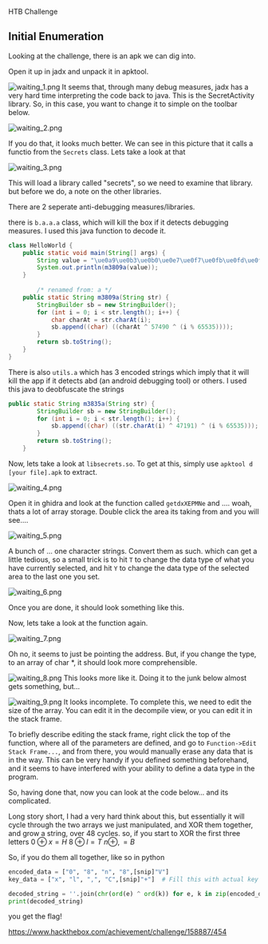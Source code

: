 HTB Challenge
## Initial Enumeration

Looking at the challenge, there is an apk we can dig into.

Open it up in jadx and unpack it in apktool.

![waiting_1.png](https://raw.githubusercontent.com/DisplayGFX/DisplayGFX-CTF-writeups/main/img/waiting_1.png)
It seems that, through many debug measures, jadx has a very hard time interpreting the code back to java. This is the SecretActivity library. So, in this case, you want to change it to simple on the toolbar below.

![waiting_2.png](https://raw.githubusercontent.com/DisplayGFX/DisplayGFX-CTF-writeups/main/img/waiting_2.png)

If you do that, it looks much better. We can see in this picture that it calls a functio from the `Secrets` class. Lets take a look at that

![waiting_3.png](https://raw.githubusercontent.com/DisplayGFX/DisplayGFX-CTF-writeups/main/img/waiting_3.png)

This will load a library called "secrets", so we need to examine that library. but before we do, a note on the other libraries.

There are 2 seperate anti-debugging measures/libraries.

there is `b.a.a.a` class, which will kill the box if it detects debugging measures. I used this java function to decode it.
```java
class HelloWorld {
    public static void main(String[] args) {
        String value = "\ue0a9\ue0b3\ue0b0\ue0e7\ue0f7\ue0fb\ue0fd\ue0f1\ue0c9\ue0f2\ue0ff\ue0f7\ue0ff\ue0eb\ue0e9\ue0ef\ue0e7\ue0f0\ue0bd";
        System.out.println(m3809a(value));
    }
    
        /* renamed from: a */
    public static String m3809a(String str) {
        StringBuilder sb = new StringBuilder();
        for (int i = 0; i < str.length(); i++) {
            char charAt = str.charAt(i);
            sb.append((char) ((charAt ^ 57490 ^ (i % 65535))));
        }
        return sb.toString();
    }
}
```

There is also `utils.a` which has 3 encoded strings which imply that it will kill the app if it detects abd (an android debugging tool) or others. I used this java to deobfuscate the strings
```java
public static String m3835a(String str) {
        StringBuilder sb = new StringBuilder();
        for (int i = 0; i < str.length(); i++) {
            sb.append((char) ((str.charAt(i) ^ 47191) ^ (i % 65535)));
        }
        return sb.toString();
    }
```

Now, lets take a look at `libsecrets.so`. To get at this, simply use `apktool d [your file].apk` to extract.

![waiting_4.png](https://raw.githubusercontent.com/DisplayGFX/DisplayGFX-CTF-writeups/main/img/waiting_4.png)

Open it in ghidra and look at the function called `getdxXEPMNe` and .... woah, thats a lot of array storage. Double click the area its taking from and you will see....

![waiting_5.png](https://raw.githubusercontent.com/DisplayGFX/DisplayGFX-CTF-writeups/main/img/waiting_5.png)

A bunch of ... one character strings. Convert them as such. which can get a little tedious, so a small trick is to hit `T` to change the data type of what you have currently selected, and hit `Y` to change the data type of the selected area to the last one you set.


![waiting_6.png](https://raw.githubusercontent.com/DisplayGFX/DisplayGFX-CTF-writeups/main/img/waiting_6.png)

Once you are done, it should look something like this.

Now, lets take a look at the function again.

![waiting_7.png](https://raw.githubusercontent.com/DisplayGFX/DisplayGFX-CTF-writeups/main/img/waiting_7.png)

Oh no, it seems to just be pointing the address. But, if you change the type, to an array of char \*, it should look more comprehensible.

![waiting_8.png](https://raw.githubusercontent.com/DisplayGFX/DisplayGFX-CTF-writeups/main/img/waiting_8.png)
This looks more like it. Doing it to the junk below almost gets something, but...

![waiting_9.png](https://raw.githubusercontent.com/DisplayGFX/DisplayGFX-CTF-writeups/main/img/waiting_9.png)
It looks incomplete. To complete this, we need to edit the size of the array. You can edit it in the decompile view, or you can edit it in the stack frame.

To briefly describe editing the stack frame, right click the top of the function, where all of the parameters are defined, and go to `Function->Edit Stack Frame...`, and from there, you would manually erase any data that is in the way. This can be very handy if you defined something beforehand, and it seems to have interfered with your ability to define a data type in the program.

So, having done that, now you can look at the code below... and its complicated.

Long story short, I had a very hard think about this, but essentially it will cycle through the two arrays we just manipulated, and XOR them together, and grow a string, over 48 cycles. so, if you start to XOR the first three letters
$0 \oplus x = H$
$8\oplus l= T$
$n \oplus , =  B$

So, if you do them all together, like so in python

```python
encoded_data = ["0", "8", "n", "8",[snip]"V"]
key_data = ["x", "l", ",", "C",[snip]"+"]  # Fill this with actual key values

decoded_string = ''.join(chr(ord(e) ^ ord(k)) for e, k in zip(encoded_data, key_data))
print(decoded_string)
```

you get the flag!

https://www.hackthebox.com/achievement/challenge/158887/454